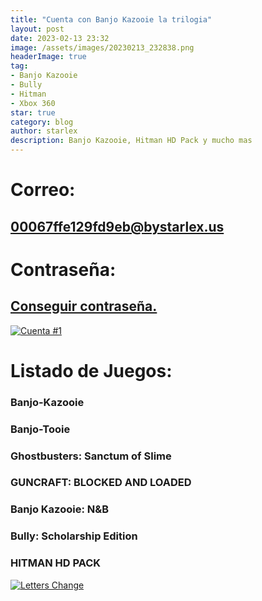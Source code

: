 ```yaml
---
title: "Cuenta con Banjo Kazooie la trilogia"
layout: post
date: 2023-02-13 23:32
image: /assets/images/20230213_232838.png
headerImage: true
tag:
- Banjo Kazooie
- Bully
- Hitman
- Xbox 360
star: true
category: blog
author: starlex
description: Banjo Kazooie, Hitman HD Pack y mucho mas
---
```



# Correo: 

## 00067ffe129fd9eb@bystarlex.us

# Contraseña: 

## [Conseguir contraseña.](https://linkby.strx.us/00067ffe129fd9eb/0)

[![Cuenta #1](https://readme-typing-svg.demolab.com?font=Fira+Code&pause=1000&color=D200FF&center=true&width=435&lines=Starlex;Cuenta+%231;Disfrutala+al+maximo)](https://strx.us)

# Listado de Juegos: 

### Banjo-Kazooie
### Banjo-Tooie
### Ghostbusters: Sanctum of Slime
### GUNCRAFT: BLOCKED AND LOADED
### Banjo Kazooie: N&B
### Bully: Scholarship Edition
### HITMAN HD PACK

[![Letters Change](https://readme-typing-svg.demolab.com?font=Fira+Code&pause=1000&color=D200FF&center=true&width=435&lines=Starlex;Desarollador;Gamer;Animetuber;Gamedev;Designer;Escritor+de+blogs;Y+Mucho+Mas;Starlex+%C2%A9+Alejandro+Shadow)](https://bystarlex.us)
